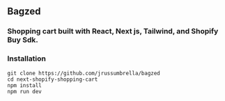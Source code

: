 ## Bagzed

### Shopping cart built with React, Next js, Tailwind, and Shopify Buy Sdk.

### Installation

```
git clone https://github.com/jrussumbrella/bagzed
cd next-shopify-shopping-cart
npm install
npm run dev
```
